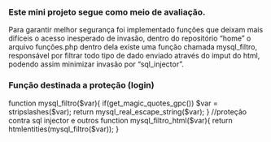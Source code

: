 <p><h3>Este mini projeto segue como meio de avaliação.</h3></p>
Para garantir melhor segurança foi implementado funções que deixam mais difíceis o acesso inesperado de invasão, dentro do repositório “home” o arquivo funções.php dentro dela existe uma função chamada mysql_filtro, responsável por filtrar todo tipo de dado enviado através do imput do html, podendo assim minimizar invasão por “sql_injector”. 

<p><h3><b>Função destinada a proteção (login)</b></h3></p>

function mysql_filtro($var){
if(get_magic_quotes_gpc()) $var = stripslashes($var);
return mysql_real_escape_string($var);
} //proteção contra sql injector e outros
function mysql_filtro_html($var){
return htmlentities(mysql_filtro($var));
}
